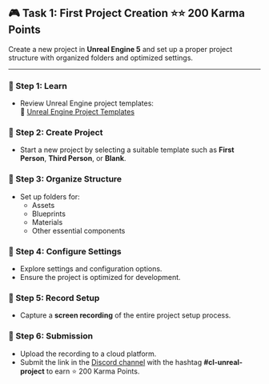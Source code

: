 ## 🎮 Task 1: First Project Creation ⭐⭐ 200 Karma Points  

Create a new project in **Unreal Engine 5** and set up a proper project structure with organized folders and optimized settings.  

---

### 📌 Step 1: Learn  
- Review Unreal Engine project templates:  
  🔗 [Unreal Engine Project Templates](https://docs.unrealengine.com/5.3/unreal-engine-project-templates)  

### 📌 Step 2: Create Project  
- Start a new project by selecting a suitable template such as **First Person**, **Third Person**, or **Blank**.  

### 📌 Step 3: Organize Structure  
- Set up folders for:  
  - Assets  
  - Blueprints  
  - Materials  
  - Other essential components  

### 📌 Step 4: Configure Settings  
- Explore settings and configuration options.  
- Ensure the project is optimized for development.  

### 📌 Step 5: Record Setup  
- Capture a **screen recording** of the entire project setup process.  

### 📌 Step 6: Submission  
- Upload the recording to a cloud platform.  
- Submit the link in the [Discord channel](https://discord.com/channels/771670169691881483/1315007911449071706) with the hashtag **#cl-unreal-project** to earn ⭐ 200 Karma Points.

